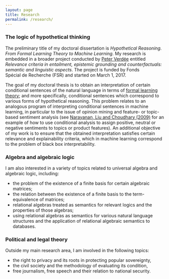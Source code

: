 ```yaml
---
layout: page
title: Research
permalink: /research/
---
```


### The logic of hypothetical thinking


The preliminary title of my doctoral dissertation is _Hypothetical Reasoning. From Formal Learning Theory to Machine Learning_. My research is embedded in a broader project conducted by [Peter Verdée](https://www.researchgate.net/profile/Peter_Verdee) entitled _Relevance criteria in entailment, epistemic grounding and counterfactuals: semantic and linguistic aspects_. The project is funded by Fonds Spécial de Recherche (FSR) and started on March 1, 2017.


The goal of my doctoral thesis is to obtain an interpretation of certain conditional sentences of the natural language in terms of [formal learning theory](https://link.springer.com/referenceworkentry/10.1007%2F978-1-4419-1428-6_444); and more specifically, conditional sentences which correspond to various forms of hypothetical reasoning. This problem relates to an analogous program of interpreting conditional sentences in machine learning, in particular to the issue of opinion mining and feature- or topic-based sentiment analysis (see [Narayanan, Liu and Choudhary (2009)](http://www.aclweb.org/anthology/D09-1019) for an example of how to use conditional analysis to assign positive, neutral or negative sentiments to topics or product features). An additional objective of my work is to ensure that the obtained interpretation satisfies certain relevance and explainability criteria, which in machine learning correspond to the problem of black box interpretability.

### Algebra and algebraic logic

I am also interested in a variety of topics related to universal algebra and algebraic logic, including:
- the problem of the existence of a finite basis for certain algebraic matrices;
- the relation between the existence of a finite basis to the term-equivalence of matrices;
- relational algebras treated as semantics for relevant logics and the properties of those algebras;
- using relational algebras as semantics for various natural language structures and the application of relational algebraic semantics to databases.

### Political and legal theory

Outside my main research area, I am involved in the following topics:
- the right to privacy and its roots in protecting popular sovereignty,
- the civil society and the methodology of evaluating its condition,
- free journalism, free speech and their relation to national security.